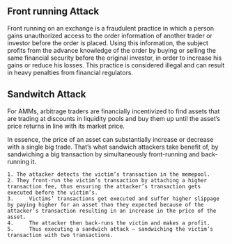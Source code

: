 ## Front running Attack
Front running on an exchange is a fraudulent practice in which a person gains unauthorized access to the order information of another trader or investor before the order is placed. Using this information, the subject profits from the advance knowledge of the order by buying or selling the same financial security before the original investor, in order to increase his gains or reduce his losses. This practice is considered illegal and can result in heavy penalties from financial regulators.


## Sandwitch Attack
For AMMs, arbitrage traders are financially incentivized to find assets that are trading at discounts in liquidity pools and buy them up until the asset’s price returns in line with its market price.

In essence, the price of an asset can substantially increase or decrease with a single big trade. That’s what sandwich attackers take benefit of, by sandwiching a big transaction by simultaneously front-running and back-running it.

    1. The attacker detects the victim’s transaction in the memepool.
    2. They front-run the victim’s transaction by attaching a higher transaction fee, thus ensuring the attacker’s transaction gets executed before the victim’s.
    3.     Victims’ transactions get executed and suffer higher slippage by paying higher for an asset than they expected because of the attacker’s transaction resulting in an increase in the price of the asset.
    4.     The attacker then back-runs the victim and makes a profit.
    5.     Thus executing a sandwich attack – sandwiching the victim’s transaction with two transactions.
